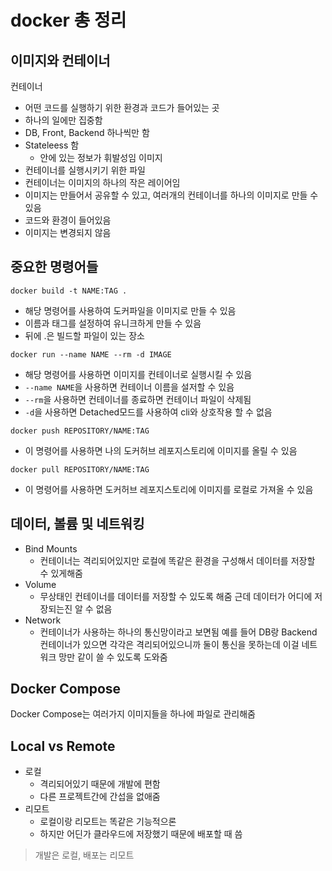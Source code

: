 # docker 총 정리

## 이미지와 컨테이너
컨테이너
- 어떤 코드를 실행하기 위한 환경과 코드가 들어있는 곳
- 하나의 일에만 집중함
- DB, Front, Backend 하나씩만 함
- Stateleess 함
    - 안에 있는 정보가 휘발성임
이미지
- 컨테이너를 실행시키기 위한 파일
- 컨테이너는 이미지의 하나의 작은 레이어임
- 이미지는 만들어서 공유할 수 있고, 여러개의 컨테이너를 하나의 이미지로 만들 수 있음
- 코드와 환경이 들어있음
- 이미지는 변경되지 않음

## 중요한 명령어들
```shell
docker build -t NAME:TAG .
```
- 해당 명령어를 사용하여 도커파일을 이미지로 만들 수 있음
- 이름과 태그를 설정하여 유니크하게 만들 수 있음
- 뒤에 .은 빌드할 파일이 있는 장소

```shell
docker run --name NAME --rm -d IMAGE
```
- 해당 명령어를 사용하면 이미지를 컨테이너로 실행시킬 수 있음
- `--name NAME`을 사용하면 컨테이너 이름을 설저할 수 있음
- `--rm`을 사용하면 컨테이너를 종료하면 컨테이너 파일이 삭제됨
- `-d`을 사용하면 Detached모드를 사용하여 cli와 상호작용 할 수 없음

```shell
docker push REPOSITORY/NAME:TAG
```
- 이 명령어를 사용하면 나의 도커허브 레포지스토리에 이미지를 올릴 수 있음

 ```shell
docker pull REPOSITORY/NAME:TAG
```
- 이 명령어를 사용하면 도커허브 레포지스토리에 이미지를 로컬로 가져올 수 있음

## 데이터, 볼륨 및 네트워킹
- Bind Mounts
  - 컨테이너는 격리되어있지만 로컬에 똑같은 환경을 구성해서 데이터를 저장할 수 있게해줌<br>
- Volume
  - 무상태인 컨테이너를 데이터를 저장할 수 있도록 해줌 근데 데이터가 어디에 저장되는진 알 수 없음<br>
- Network
  - 컨테이너가 사용하는 하나의 통신망이라고 보면됨 예를 들어 DB랑 Backend 컨테이너가 있으면 각각은 격리되어있으니까 둘이 통신을 못하는데 이걸 네트워크 망만 같이 쓸 수 있도록 도와줌

## Docker Compose
Docker Compose는 여러가지 이미지들을 하나에 파일로 관리해줌

## Local vs Remote
- 로컬
  - 격리되어있기 때문에 개발에 편함
  - 다른 프로젝트간에 간섭을 없애줌
- 리모트
  - 로컬이랑 리모트는 똑같은 기능적으론
  - 하지만 어딘가 클라우드에 저장했기 때문에 배포할 때 씀
> 개발은 로컬, 배포는 리모트
